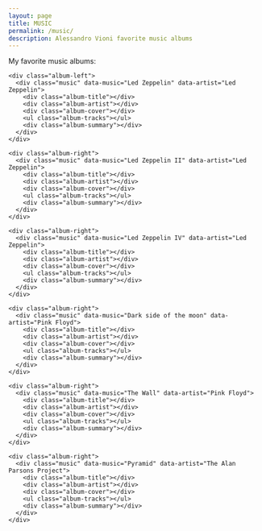 ```yaml
---
layout: page
title: MUSIC
permalink: /music/
description: Alessandro Vioni favorite music albums
---
```


My favorite music albums:

<i class="fa fa-spin fa-cog fa-4x loading-films"></i>

<div class="music-wrapper">

  <div class="album-grid">

    <div class="album-left">
      <div class="music" data-music="Led Zeppelin" data-artist="Led Zeppelin">
        <div class="album-title"></div>
        <div class="album-artist"></div>
        <div class="album-cover"></div>
        <ul class="album-tracks"></ul>
        <div class="album-summary"></div>
      </div>
    </div>

    <div class="album-right">
      <div class="music" data-music="Led Zeppelin II" data-artist="Led Zeppelin">
        <div class="album-title"></div>
        <div class="album-artist"></div>
        <div class="album-cover"></div>
        <ul class="album-tracks"></ul>
        <div class="album-summary"></div>
      </div>
    </div>
  </div>

  <div class="album-grid">
    <div class="album-left">
      <div class="music" data-music="Led Zeppelin III" data-artist="Led Zeppelin">
        <div class="album-title"></div>
        <div class="album-artist"></div>
        <div class="album-cover"></div>
        <ul class="album-tracks"></ul>
        <div class="album-summary"></div>
      </div>
    </div>

    <div class="album-right">
      <div class="music" data-music="Led Zeppelin IV" data-artist="Led Zeppelin">
        <div class="album-title"></div>
        <div class="album-artist"></div>
        <div class="album-cover"></div>
        <ul class="album-tracks"></ul>
        <div class="album-summary"></div>
      </div>
    </div>
  </div>

  <div class="album-grid">
    <div class="album-left">
      <div class="music" data-music="The piper at the gates of dawn" data-artist="Pink Floyd">
        <div class="album-title"></div>
        <div class="album-artist"></div>
        <div class="album-cover"></div>
        <ul class="album-tracks"></ul>
        <div class="album-summary"></div>
      </div>
    </div>

    <div class="album-right">
      <div class="music" data-music="Dark side of the moon" data-artist="Pink Floyd">
        <div class="album-title"></div>
        <div class="album-artist"></div>
        <div class="album-cover"></div>
        <ul class="album-tracks"></ul>
        <div class="album-summary"></div>
      </div>
    </div>
  </div>

  <div class="album-grid">
    <div class="album-left">
      <div class="music" data-music="Wish you were here" data-artist="Pink Floyd">
        <div class="album-title"></div>
        <div class="album-artist"></div>
        <div class="album-cover"></div>
        <ul class="album-tracks"></ul>
        <div class="album-summary"></div>
      </div>
    </div>

    <div class="album-right">
      <div class="music" data-music="The Wall" data-artist="Pink Floyd">
        <div class="album-title"></div>
        <div class="album-artist"></div>
        <div class="album-cover"></div>
        <ul class="album-tracks"></ul>
        <div class="album-summary"></div>
      </div>
    </div>
  </div>

  <div class="album-grid">
    <div class="album-left">
      <div class="music" data-music="Tales Of Mystery And Imagination" data-artist="The Alan Parsons Project">
        <div class="album-title"></div>
        <div class="album-artist"></div>
        <div class="album-cover"></div>
        <ul class="album-tracks"></ul>
        <div class="album-summary"></div>
      </div>
    </div>

    <div class="album-right">
      <div class="music" data-music="Pyramid" data-artist="The Alan Parsons Project">
        <div class="album-title"></div>
        <div class="album-artist"></div>
        <div class="album-cover"></div>
        <ul class="album-tracks"></ul>
        <div class="album-summary"></div>
      </div>
    </div>
  </div>

</div>
